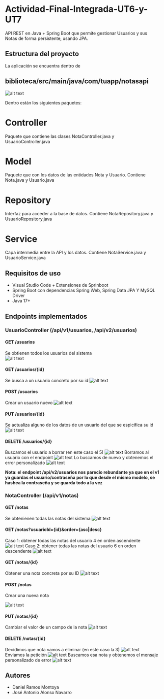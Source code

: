 # Actividad-Final-Integrada-UT6-y-UT7
API REST en Java + Spring Boot que permite gestionar Usuarios y sus Notas de forma persistente, usando JPA.


## Estructura del proyecto
La aplicación se encuentra dentro de 

## biblioteca/src/main/java/com/tuapp/notasapi
![alt text](imag/Estructura.png)


Dentro están los siguientes paquetes:

# Controller
Paquete que contiene las clases NotaController.java y UsuarioController.java
# Model
Paquete que con los datos de las entidades Nota y Usuario. Contiene Nota.java y Usuario.java
# Repository
Interfaz para acceder a la base de datos. Contiene NotaRepository.java y UsuarioRepository.java
# Service
Capa intermedia entre la API y los datos. Contiene NotaService.java y UsuarioService.java

## Requisitos de uso

 - Visual Studio Code + Extensiones de Sprinboot
 - Spring Boot con dependencias Spring Web, Spring Data JPA Y MySQL Driver
 - Java 17+

## Endpoints implementados

 ### UsuarioController (/api/v1/usuarios, /api/v2/usuarios)

  #### GET /usuarios
  Se obtienen todos los usuarios del sistema  
  ![alt text](imag/GET-Usuarios.png)

  #### GET /usuarios/{id}
  Se busca a un usuario concreto por su id
  ![alt text](imag/GET_id-Usuarios.png)

  #### POST /usuarios
  Crear un usuario nuevo
  ![alt text](imag/POST-Usuarios.png)

  #### PUT /usuarios/{id}
  Se actualiza alguno de los datos de un usuario del que se espicifica su id
   ![alt text](imag/PUT-Usuarios.png)

  #### DELETE /usuarios/{id}
  Buscamos el usuario a borrar (en este caso el 5)
  ![alt text](imag/DELETE1-Usuarios.png)
  Borramos al usuario con el endpoint
  ![alt text](imag/DELETE2-Usuarios.png)
  Lo buscamos de nuevo y obtenemos el error personalizado
  ![alt text](imag/DELETE3-Usuarios.png)

 <strong>Nota: el endpoint /api/v2/usuarios nos parecío rebundante ya que en el v1 ya guardas el usuario/contraseña por lo que desde el mismo modelo, se hashea la contraseña y se guarda todo a la vez </strong> 

 ### NotaController (/api/v1/notas)  
   #### GET /notas
   Se obtenienen todas las notas del sistema
  ![alt text](imag/GET-Notas.png)

   #### GET /notas?usuarioId={id}&order={asc|desc}
   Caso 1: obtener todas las notas del usuario 4 en orden ascendente
   ![alt text](imag/GET-Notas-Usuario-asc.png)
   Caso 2: obtener todas las notas del usuario 6 en orden descendente
   ![alt text](imag/GET-Notas-Usuario-desc.png)

   #### GET /notas/{id}
   Obtener una nota concreta por su ID
   ![alt text](imag/GET_id-Nota.png)

   #### POST /notas
   Crear una nueva nota
   
   ![alt text](imag/POST-Notas.png)

   #### PUT /notas/{id}
   Cambiar el valor de un campo de la nota
   ![alt text](imag/PUT-Notas.png)

   #### DELETE /notas/{id}
   Decidimos que nota vamos a eliminar (en este caso la 3) 
  ![alt text](imag/DELETE1-Notas.png)
   Enviamos la petición
  ![alt text](imag/DELETE2-Notas.png)
   Buscamos esa nota y obtenemos el mensaje personalizado de error
  ![alt text](imag/DELETE3-Notas.png)



## Autores

 - Daniel Ramos Montoya
 - José Antonio Alonso Navarro

